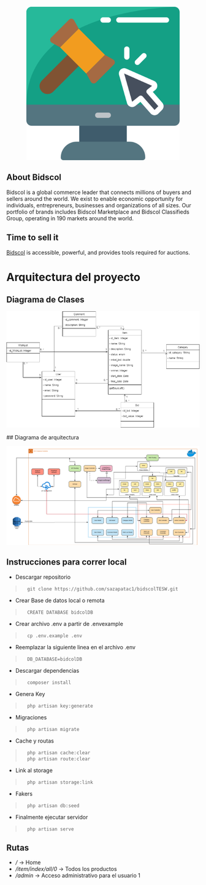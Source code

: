 <p align="center"><img src="https://raw.githubusercontent.com/sazapatac1/bidscolTESW/master/public/img/logo.png" width="400"></p>


## About Bidscol

Bidscol is a global commerce leader that connects millions of buyers and sellers around the world. We exist to enable economic opportunity for individuals, entrepreneurs, businesses and organizations of all sizes. Our portfolio of brands includes Bidscol Marketplace and Bidscol Classifieds Group, operating in 190 markets around the world.

## **Time to sell it**
[Bidscol](www.bidscol.tk) is accessible, powerful, and provides tools required for auctions.

# Arquitectura del proyecto
## Diagrama de Clases
<p align="center"><img src="https://raw.githubusercontent.com/sazapatac1/bidscolTESW/master/bidsClassDiagram.png" width="800"></p>
## Diagrama de arquitectura
<p align="center"><img src="https://raw.githubusercontent.com/sazapatac1/bidscolTESW/master/bidsArchitecureDiagram.png" width="800"></p>

## Instrucciones para correr local
- Descargar repositorio
>       git clone https://github.com/sazapatac1/bidscolTESW.git
- Crear Base de datos local o remota
>       CREATE DATABASE bidcolDB
- Crear archivo .env a partir de .envexample
>       cp .env.example .env
- Reemplazar la siguiente linea en el archivo .env
>       DB_DATABASE=bidcolDB
- Descargar dependencias
>       composer install
- Genera Key
>       php artisan key:generate
- Migraciones
>       php artisan migrate
- Cache y routas
>       php artisan cache:clear
>       php artisan route:clear
- Link al storage
>       php artisan storage:link
- Fakers
>       php artisan db:seed
- Finalmente ejecutar servidor
>       php artisan serve

## Rutas
- */* -> Home
- */item/index/all/0* -> Todos los productos
- */admin* -> Acceso administrativo para el usuario 1

